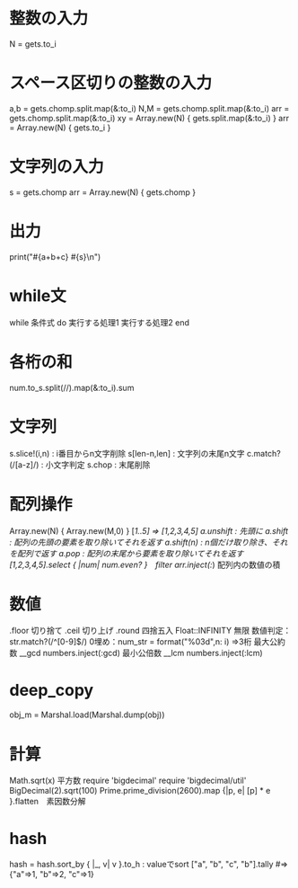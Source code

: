 # 整数の入力
N = gets.to_i
# スペース区切りの整数の入力
a,b = gets.chomp.split.map(&:to_i)
N,M = gets.chomp.split.map(&:to_i)
arr = gets.chomp.split.map(&:to_i)
xy = Array.new(N) { gets.split.map(&:to_i) }
arr = Array.new(N) { gets.to_i }
# 文字列の入力
s = gets.chomp
arr = Array.new(N) { gets.chomp }
# 出力
print("#{a+b+c} #{s}\n")
# while文
while 条件式 do
  実行する処理1
  実行する処理2
end
# 各桁の和
num.to_s.split(//).map(&:to_i).sum
# 文字列
s.slice!(i,n) : i番目からn文字削除
s[len-n,len] : 文字列の末尾n文字
c.match?(/[a-z]/) : 小文字判定
s.chop : 末尾削除
# 配列操作
Array.new(N) { Array.new(M,0) }
[*1..5] => [1,2,3,4,5]
a.unshift : 先頭に
a.shift : 配列の先頭の要素を取り除いてそれを返す
a.shift(n) : n個だけ取り除き、それを配列で返す
a.pop   : 配列の末尾から要素を取り除いてそれを返す
[1,2,3,4,5].select { |num| num.even? }　filter
arr.inject(:*) 配列内の数値の積
# 数値
.floor 切り捨て
.ceil  切り上げ
.round 四捨五入
Float::INFINITY 無限
数値判定：str.match?(/^[0-9]$/)
0埋め：num_str = format("%03<n>d",n: i) =>3桁
最大公約数 __gcd
numbers.inject(:gcd)
最小公倍数 __lcm
numbers.inject(:lcm)
# deep_copy
obj_m = Marshal.load(Marshal.dump(obj))
# 計算
Math.sqrt(x) 平方数
require 'bigdecimal'
require 'bigdecimal/util'
BigDecimal(2).sqrt(100)
Prime.prime_division(2600).map {|p, e| [p] * e }.flatten　素因数分解
# hash
hash = hash.sort_by { |_, v| v }.to_h : valueでsort
["a", "b", "c", "b"].tally  #=> {"a"=>1, "b"=>2, "c"=>1}